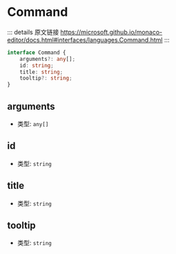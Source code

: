 # Command
        
::: details 原文链接
https://microsoft.github.io/monaco-editor/docs.html#interfaces/languages.Command.html
:::

```ts
interface Command {
    arguments?: any[];
    id: string;
    title: string;
    tooltip?: string;
}
```
## arguments
- 类型: `any[]`
## id
- 类型: `string`
## title
- 类型: `string`
## tooltip
- 类型: `string`